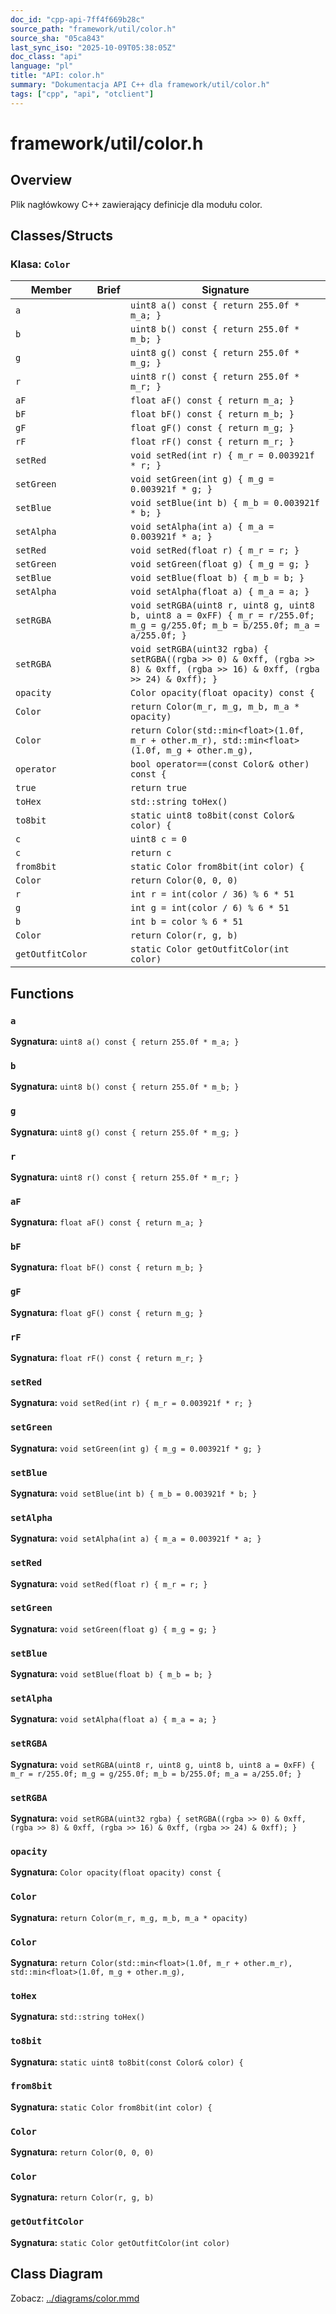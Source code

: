 ```yaml
---
doc_id: "cpp-api-7ff4f669b28c"
source_path: "framework/util/color.h"
source_sha: "05ca843"
last_sync_iso: "2025-10-09T05:38:05Z"
doc_class: "api"
language: "pl"
title: "API: color.h"
summary: "Dokumentacja API C++ dla framework/util/color.h"
tags: ["cpp", "api", "otclient"]
---
```


# framework/util/color.h

## Overview

Plik nagłówkowy C++ zawierający definicje dla modułu color.

## Classes/Structs

### Klasa: `Color`

| Member | Brief | Signature |
|--------|-------|-----------|
| `a` |  | `uint8 a() const { return 255.0f * m_a; }` |
| `b` |  | `uint8 b() const { return 255.0f * m_b; }` |
| `g` |  | `uint8 g() const { return 255.0f * m_g; }` |
| `r` |  | `uint8 r() const { return 255.0f * m_r; }` |
| `aF` |  | `float aF() const { return m_a; }` |
| `bF` |  | `float bF() const { return m_b; }` |
| `gF` |  | `float gF() const { return m_g; }` |
| `rF` |  | `float rF() const { return m_r; }` |
| `setRed` |  | `void setRed(int r) { m_r = 0.003921f * r; }` |
| `setGreen` |  | `void setGreen(int g) { m_g = 0.003921f * g; }` |
| `setBlue` |  | `void setBlue(int b) { m_b = 0.003921f * b; }` |
| `setAlpha` |  | `void setAlpha(int a) { m_a = 0.003921f * a; }` |
| `setRed` |  | `void setRed(float r) { m_r = r; }` |
| `setGreen` |  | `void setGreen(float g) { m_g = g; }` |
| `setBlue` |  | `void setBlue(float b) { m_b = b; }` |
| `setAlpha` |  | `void setAlpha(float a) { m_a = a; }` |
| `setRGBA` |  | `void setRGBA(uint8 r, uint8 g, uint8 b, uint8 a = 0xFF) { m_r = r/255.0f; m_g = g/255.0f; m_b = b/255.0f; m_a = a/255.0f; }` |
| `setRGBA` |  | `void setRGBA(uint32 rgba) { setRGBA((rgba >> 0) & 0xff, (rgba >> 8) & 0xff, (rgba >> 16) & 0xff, (rgba >> 24) & 0xff); }` |
| `opacity` |  | `Color opacity(float opacity) const {` |
| `Color` |  | `return Color(m_r, m_g, m_b, m_a * opacity)` |
| `Color` |  | `return Color(std::min<float>(1.0f, m_r + other.m_r), std::min<float>(1.0f, m_g + other.m_g),` |
| `operator` |  | `bool operator==(const Color& other) const {` |
| `true` |  | `return true` |
| `toHex` |  | `std::string toHex()` |
| `to8bit` |  | `static uint8 to8bit(const Color& color) {` |
| `c` |  | `uint8 c = 0` |
| `c` |  | `return c` |
| `from8bit` |  | `static Color from8bit(int color) {` |
| `Color` |  | `return Color(0, 0, 0)` |
| `r` |  | `int r = int(color / 36) % 6 * 51` |
| `g` |  | `int g = int(color / 6) % 6 * 51` |
| `b` |  | `int b = color % 6 * 51` |
| `Color` |  | `return Color(r, g, b)` |
| `getOutfitColor` |  | `static Color getOutfitColor(int color)` |

## Functions

### `a`

**Sygnatura:** `uint8 a() const { return 255.0f * m_a; }`

### `b`

**Sygnatura:** `uint8 b() const { return 255.0f * m_b; }`

### `g`

**Sygnatura:** `uint8 g() const { return 255.0f * m_g; }`

### `r`

**Sygnatura:** `uint8 r() const { return 255.0f * m_r; }`

### `aF`

**Sygnatura:** `float aF() const { return m_a; }`

### `bF`

**Sygnatura:** `float bF() const { return m_b; }`

### `gF`

**Sygnatura:** `float gF() const { return m_g; }`

### `rF`

**Sygnatura:** `float rF() const { return m_r; }`

### `setRed`

**Sygnatura:** `void setRed(int r) { m_r = 0.003921f * r; }`

### `setGreen`

**Sygnatura:** `void setGreen(int g) { m_g = 0.003921f * g; }`

### `setBlue`

**Sygnatura:** `void setBlue(int b) { m_b = 0.003921f * b; }`

### `setAlpha`

**Sygnatura:** `void setAlpha(int a) { m_a = 0.003921f * a; }`

### `setRed`

**Sygnatura:** `void setRed(float r) { m_r = r; }`

### `setGreen`

**Sygnatura:** `void setGreen(float g) { m_g = g; }`

### `setBlue`

**Sygnatura:** `void setBlue(float b) { m_b = b; }`

### `setAlpha`

**Sygnatura:** `void setAlpha(float a) { m_a = a; }`

### `setRGBA`

**Sygnatura:** `void setRGBA(uint8 r, uint8 g, uint8 b, uint8 a = 0xFF) { m_r = r/255.0f; m_g = g/255.0f; m_b = b/255.0f; m_a = a/255.0f; }`

### `setRGBA`

**Sygnatura:** `void setRGBA(uint32 rgba) { setRGBA((rgba >> 0) & 0xff, (rgba >> 8) & 0xff, (rgba >> 16) & 0xff, (rgba >> 24) & 0xff); }`

### `opacity`

**Sygnatura:** `Color opacity(float opacity) const {`

### `Color`

**Sygnatura:** `return Color(m_r, m_g, m_b, m_a * opacity)`

### `Color`

**Sygnatura:** `return Color(std::min<float>(1.0f, m_r + other.m_r), std::min<float>(1.0f, m_g + other.m_g),`

### `toHex`

**Sygnatura:** `std::string toHex()`

### `to8bit`

**Sygnatura:** `static uint8 to8bit(const Color& color) {`

### `from8bit`

**Sygnatura:** `static Color from8bit(int color) {`

### `Color`

**Sygnatura:** `return Color(0, 0, 0)`

### `Color`

**Sygnatura:** `return Color(r, g, b)`

### `getOutfitColor`

**Sygnatura:** `static Color getOutfitColor(int color)`

## Class Diagram

Zobacz: [../diagrams/color.mmd](../diagrams/color.mmd)

